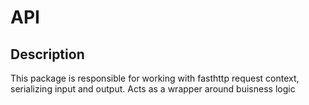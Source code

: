 # API

## Description

This package is responsible for working with fasthttp request context, serializing input and output. Acts as a wrapper around buisness logic